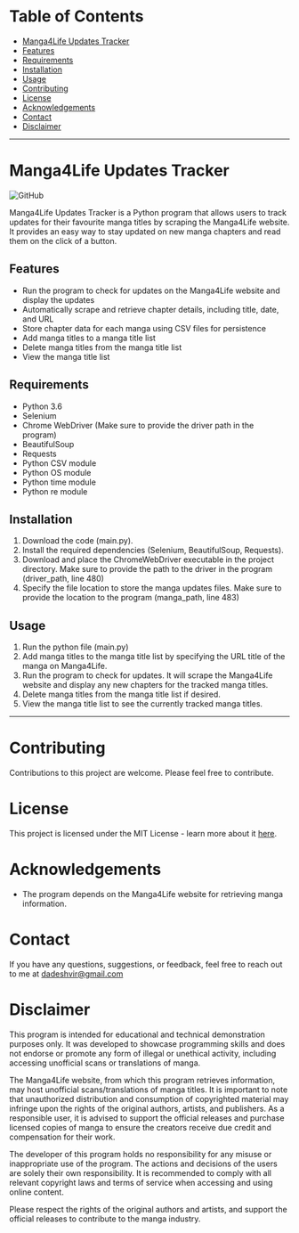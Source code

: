 # Table of Contents
- [Manga4Life Updates Tracker](#manga4life-updates-tracker)
- [Features](#features)
- [Requirements](#requirements)
- [Installation](#installation)
- [Usage](#usage)
- [Contributing](#contributing)
- [License](#license)
- [Acknowledgements](#acknowledgements)
- [Contact](#contact)
- [Disclaimer](#disclaimer)

------------------------------

# Manga4Life Updates Tracker

![GitHub](https://img.shields.io/github/license/adedhi/manga4life-updates-tracker)

Manga4Life Updates Tracker is a Python program that allows users to track updates for their favourite manga titles by scraping the Manga4Life website. It provides an easy way to stay updated on new manga chapters and read them on the click of a button.

## Features
- Run the program to check for updates on the Manga4Life website and display the updates
- Automatically scrape and retrieve chapter details, including title, date, and URL
- Store chapter data for each manga using CSV files for persistence
- Add manga titles to a manga title list
- Delete manga titles from the manga title list
- View the manga title list

## Requirements
- Python 3.6
- Selenium
- Chrome WebDriver (Make sure to provide the driver path in the program)
- BeautifulSoup
- Requests
- Python CSV module
- Python OS module
- Python time module
- Python re module

## Installation
1. Download the code (main.py).
2. Install the required dependencies (Selenium, BeautifulSoup, Requests).
3. Download and place the ChromeWebDriver executable in the project directory. Make sure to provide the path to the driver in the program (driver_path, line 480)
4. Specify the file location to store the manga updates files. Make sure to provide the location to the program (manga_path, line 483)

## Usage
1. Run the python file (main.py)
2. Add manga titles to the manga title list by specifying the URL title of the manga on Manga4Life.
3. Run the program to check for updates. It will scrape the Manga4Life website and display any new chapters for the tracked manga titles.
4. Delete manga titles from the manga title list if desired.
5. View the manga title list to see the currently tracked manga titles.

------------------------------

# Contributing
Contributions to this project are welcome. Please feel free to contribute.

# License
This project is licensed under the MIT License - learn more about it [here](LICENSE).

# Acknowledgements
- The program depends on the Manga4Life website for retrieving manga information.

# Contact
If you have any questions, suggestions, or feedback, feel free to reach out to me at dadeshvir@gmail.com

# Disclaimer
This program is intended for educational and technical demonstration purposes only. It was developed to showcase programming skills and does not endorse or promote any form of illegal or unethical activity, including accessing unofficial scans or translations of manga.

The Manga4Life website, from which this program retrieves information, may host unofficial scans/translations of manga titles. It is important to note that unauthorized distribution and consumption of copyrighted material may infringe upon the rights of the original authors, artists, and publishers. As a responsible user, it is advised to support the official releases and purchase licensed copies of manga to ensure the creators receive due credit and compensation for their work.

The developer of this program holds no responsibility for any misuse or inappropriate use of the program. The actions and decisions of the users are solely their own responsibility. It is recommended to comply with all relevant copyright laws and terms of service when accessing and using online content.

Please respect the rights of the original authors and artists, and support the official releases to contribute to the manga industry.
